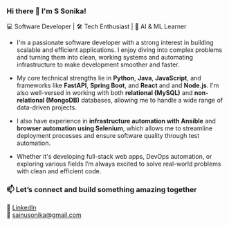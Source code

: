 ### Hi there 👋 I'm S Sonika!

💻 Software Developer | 🛠️ Tech Enthusiast | 🤖 AI & ML Learner

- I'm a passionate software developer with a strong interest in building scalable and efficient applications. I enjoy diving into complex problems and turning them into clean, working systems and automating infrastructure to make development smoother and faster.<br>

- My core technical strengths lie in **Python**, **Java**, **JavaScript**, and frameworks like **FastAPI**, **Spring Boot**, and **React** and and **Node.js**. I'm also well-versed in working with both **relational (MySQL)** and **non-relational (MongoDB)** databases, allowing me to handle a wide range of data-driven projects.<br>
  
- I also have experience in **infrastructure automation with Ansible** and **browser automation using Selenium**, which allows me to streamline deployment processes and ensure software quality through test automation.<br>

- Whether it's developing full-stack web apps, DevOps automation, or exploring various fields I’m always excited to solve real-world problems with clean and efficient code.<br>

### 📫 Let’s connect and build something amazing together
💼 [LinkedIn](https://linkedin.com/in/ssonikaa) <br>
📨 sainusonika@gmail.com
